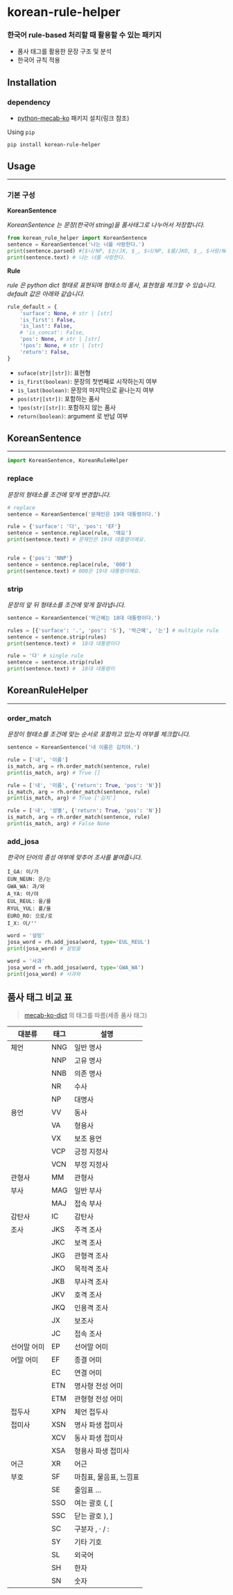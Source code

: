 # korean-rule-helper
### 한국어 rule-based 처리할 때 활용할 수 있는 패키지
* 품사 태그를 활용한 문장 구조 및 분석
* 한국어 규칙 적용

## Installation

### dependency
* [python-mecab-ko](https://pypi.org/project/python-mecab-ko/) 패키지 설치(링크 참조)

Using `pip`
```
pip install korean-rule-helper
```

## Usage
<hr/>

### 기본 구성
**KoreanSentence**

*KoreanSentence 는 문장(한국어 string)을 품사태그로 나누어서 저장합니다.*
```python
from korean_rule_helper import KoreanSentence
sentence = KoreanSentence('나는 너를 사랑한다.')
print(sentence.parsed) #[$나/NP, $는/JX, $_, $너/NP, $를/JKO, $_, $사랑/NNG, $한다($하/XSV, $ᆫ다/EF)/XSV+EF, $./SF]
print(sentence.text) # 나는 너를 사랑한다.
```
**Rule**

*rule 은 python dict 형태로 표현되며 형태소의 품사, 표현형을 체크할 수 있습니다. default 값은 아래와 같습니다.*
```python
rule_default = {
    'surface': None, # str | [str]
    'is_first': False, 
    'is_last': False,
    # 'is_concat': False,
    'pos': None, # str | [str]
    '!pos': None, # str | [str]
    'return': False,
}
```
- `suface(str|[str])`: 표현형
- `is_first(boolean)`: 문장의 첫번째로 시작하는지 여부
- `is_last(boolean)`: 문장의 마지막으로 끝나는지 여부
- `pos(str|[str])`: 포함하는 품사
- `!pos(str|[str])`: 포함하지 않는 품사
- `return(boolean)`: argument 로 반납 여부

## KoreanSentence
<hr/>


```python
import KoreanSentence, KoreanRuleHelper
```

### replace
*문장의 형태소를 조건에 맞게 변경합니다.*
```python
# replace
sentence = KoreanSentence('문재인은 19대 대통령이다.')

rule = {'surface': '다', 'pos': 'EF'}
sentence = sentence.replace(rule, '에요')
print(sentence.text) # 문재인은 19대 대통령이에요.


rule = {'pos': 'NNP'}
sentence = sentence.replace(rule, '000')
print(sentence.text) # 000은 19대 대통령이에요.
```

### strip
*문장의 앞 뒤 형태소를 조건에 맞게 잘라냅니다.*
```python
sentence = KoreanSentence('박근혜는 18대 대통령이다.')

rules = [{'surface': '.', 'pos': 'S'}, '박근혜', '는'] # multiple rule
sentence = sentence.strip(rules)
print(sentence.text) #  18대 대통령이다

rule = '다' # single rule
sentence = sentence.strip(rule)
print(sentence.text) #  18대 대통령이 
```


## KoreanRuleHelper
<hr/>

### order_match
*문장이 형태소를 조건에 맞는 순서로 포함하고 있는지 여부를 체크합니다.*

```python
sentence = KoreanSentence('내 이름은 김치야.')

rule = ['내', '이름']
is_match, arg = rh.order_match(sentence, rule)
print(is_match, arg) # True []

rule = ['내', '이름', {'return': True, 'pos': 'N'}] 
is_match, arg = rh.order_match(sentence, rule)
print(is_match, arg) # True ['김치']

rule = ['내', '성별', {'return': True, 'pos': 'N'}]
is_match, arg = rh.order_match(sentence, rule)
print(is_match, arg) # False None 
``` 


### add_josa
*한국어 단어의 종성 여부에 맞추어 조사를 붙여줍니다.*
```
I_GA: 이/가
EUN_NEUN: 은/는
GWA_WA: 과/와
A_YA: 아/야
EUL_REUL: 을/를
RYUL_YUL: 률/율
EURO_RO: 으로/로
I_X: 이/''
```

```python
word = '설빙'
josa_word = rh.add_josa(word, type='EUL_REUL')
print(josa_word) # 설빙을

word = '사과'
josa_word = rh.add_josa(word, type='GWA_WA')
print(josa_word) # 사과와
```



## 품사 태그 비교 표

> [mecab-ko-dict](http://openuiz.blogspot.com/2016/07/mecab-ko-dic.html) 의 태그를 따름(세종 품사 태그)

|대분류|태그|설명|
|---|---|---|
|체언|NNG|일반 명사|
||NNP|고유 명사|
||NNB|의존 명사|
||NR|수사|
||NP|대명사|
|용언|VV|동사|
||VA|형용사|
||VX|보조 용언|
||VCP|긍정 지정사|
||VCN|부정 지정사|
|관형사|MM|관형사|
|부사|MAG|일반 부사|
||MAJ|접속 부사|
|감탄사|IC|감탄사|
|조사|JKS|주격 조사|
||JKC|보격 조사|
||JKG|관형격 조사|
||JKO|목적격 조사|
||JKB|부사격 조사|
||JKV|호격 조사|
||JKQ|인용격 조사|
||JX|보조사|
||JC|접속 조사|
|선어말 어미|EP|선어말 어미|
|어말 어미|EF|종결 어미|
||EC|연결 어미|
||ETN|명사형 전성 어미|
||ETM|관형형 전성 어미|
|접두사|XPN|체언 접두사|
|접미사|XSN|명사 파생 접미사|
||XCV|동사 파생 접미사|
||XSA|형용사 파생 접미사|
|어근|XR|어근|
|부호|SF|마침표, 물음표, 느낌표|
||SE|줄임표 …|
||SSO|여는 괄호 (, [|
||SSC|닫는 괄호 ), ]|
||SC|구분자 , · / :|
||SY|기타 기호|
||SL|외국어|
||SH|한자|
||SN|숫자|
